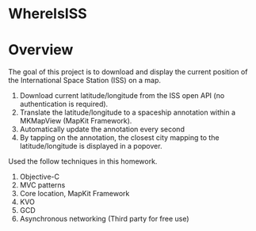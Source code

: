 # WhereIsISS

# Overview
The goal of this project is to download and display the current position of the International Space Station (ISS) on a map.

1. Download current latitude/longitude from the ISS open API (no authentication is required).
2. Translate the latitude/longitude to a spaceship annotation within a MKMapView (MapKit Framework).
3. Automatically update the annotation every second
4. By tapping on the annotation, the closest city mapping to the latitude/longitude is displayed in a popover. 

Used the follow techniques in this homework.
1. Objective-C
2. MVC patterns
3. Core location, MapKit Framework
4. KVO
5. GCD
6. Asynchronous networking (Third party for free use)